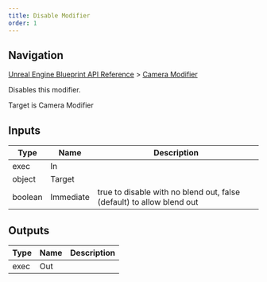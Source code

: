 ```yaml
---
title: Disable Modifier
order: 1
---
```

## Navigation

[Unreal Engine Blueprint API Reference](https://dev.epicgames.com/documentation/en-us/unreal-engine/BlueprintAPI) > [Camera Modifier](https://dev.epicgames.com/documentation/en-us/unreal-engine/BlueprintAPI/CameraModifier)

Disables this modifier.

Target is Camera Modifier

## Inputs

| Type | Name | Description |
| --- | --- | --- |
| exec | In |  |
| object | Target |  |
| boolean | Immediate | true to disable with no blend out, false (default) to allow blend out |

## Outputs

| Type | Name | Description |
| --- | --- | --- |
| exec | Out |  |
